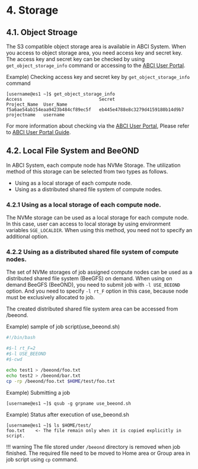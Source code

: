 # 4. Storage

## 4.1. Object Stroage

The S3 compatible object storage area is available in ABCI System.
When you access to object storage area, you need access key and secret key.
The access key and secret key can be checked by using `get_object_storage_info` command
or accessing to the [ABCI User Portal](https://portal.abci.ai/user/).

Example) Checking access key and secret key by `get_object_storage_info` command

```
[username@es1 ~]$ get_object_storage_info
Access                             Secret                             Project_Name  User_Name
f5a6ae54ab154eaa9423b484cf89ec5f   eb445e4788e8c3279d4159180b14d9b7   projectname   username
```

For more information about checking via the [ABCI User Portal](https://portal.abci.ai/user/), Please refer to [ABCI User Portal Guide](https://portal.abci.ai/docs/portal/en/).

## 4.2. Local File System and BeeOND

In ABCI System, each compute node has NVMe Storage. The utilization method of this storage can be selected from two types as follows.

* Using as a local storage of each compute node.
* Using as a distributed shared file system of compute nodes.

### 4.2.1 Using as a local storage of each compute node.

The NVMe storage can be used as a local storage for each compute node.
In this case, user can access to local storage by using environment variables `SGE_LOCALDIR`.
When using this method, you need not to specify an additional option.

### 4.2.2 Using as a distributed shared file system of compute nodes.

The set of NVMe storages of job assigned compute nodes can be used as a
distributed shared file system (BeeGFS) on demand.
When using on demand BeeGFS (BeeOND), you need to submit job with `-l USE_BEEOND` option.
And you need to specify `-l rt_F` option in this case, because node must be exclusively allocated to job.

The created distributed shared file system area can be accessed from /beeond.

Example) sample of job script(use_beeond.sh)

```bash
#!/bin/bash

#$-l rt_F=2
#$-l USE_BEEOND
#$-cwd

echo test1 > /beeond/foo.txt
echo test2 > /beeond/bar.txt
cp -rp /beeond/foo.txt $HOME/test/foo.txt
```

Example) Submitting a job

```
[username@es1 ~]$ qsub -g grpname use_beeond.sh
```

Example) Status after execution of use_beeond.sh

```
[username@es1 ~]$ ls $HOME/test/
foo.txt    <- The file remain only when it is copied explicitly in script.
```

!!! warning
    The file stored under `/beeond` directory is removed when job finished. The required file need to be moved to Home area or Group area in job script using `cp` command.

